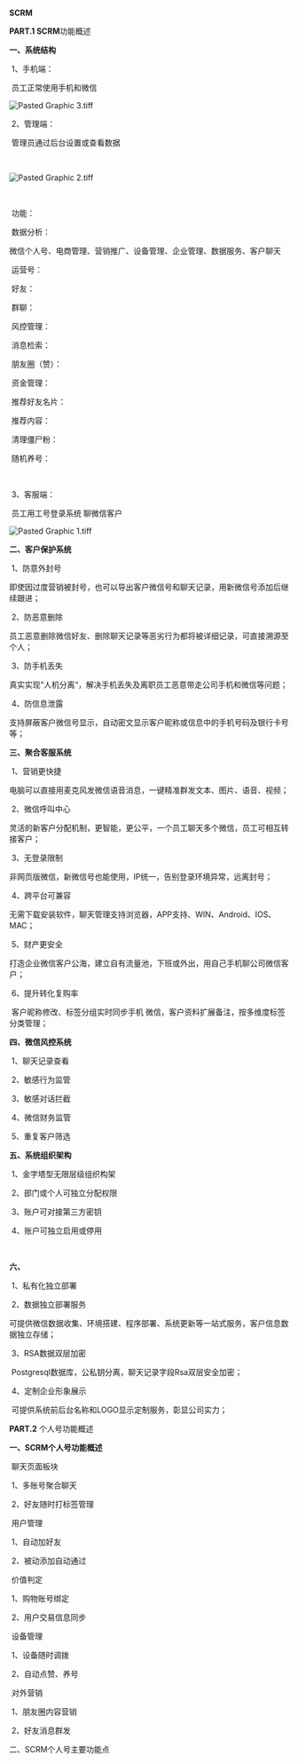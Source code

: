 **SCRM**



**PART.1 SCRM**功能概述

**一、系统结构**

​	1、手机端：

​		员工正常使用手机和微信

![Pasted Graphic 3.tiff](https://github.com/nick-zheng/WX_PC_HOOK/blob/master/_images/2/Pasted%20Graphic%203.png)

​	2、管理端：

​		管理员通过后台设置或查看数据

​	

![Pasted Graphic 2.tiff](https://github.com/nick-zheng/WX_PC_HOOK/blob/master/_images/2/Pasted%20Graphic%202.png)

​	

​		功能：

​			数据分析：

​				微信个人号、电商管理、营销推广、设备管理、企业管理、数据服务、客户聊天

​			运营号：	

​			好友：

​			群聊：

​			风控管理：

​			消息检索：

​			朋友圈（赞）：

​			资金管理：

​			推荐好友名片：

​			推荐内容：

​			清理僵尸粉：

​			随机养号：

​		

​	3、客服端：

​		员工用工号登录系统 聊微信客户

![Pasted Graphic 1.tiff](https://github.com/nick-zheng/WX_PC_HOOK/blob/master/_images/2/Pasted%20Graphic%201.png)



**二、客户保护系统**

​	1、防意外封号

​		即使因过度营销被封号，也可以导出客户微信号和聊天记录，用新微信号添加后继续跟进；

​	2、防恶意删除

​		员工恶意删除微信好友、删除聊天记录等恶劣行为都将被详细记录，可直接溯源至个人；

​	3、防手机丢失

​		真实实现“人机分离“，解决手机丢失及离职员工恶意带走公司手机和微信等问题；

​	4、防信息泄露

​		支持屏蔽客户微信号显示，自动密文显示客户昵称或信息中的手机号码及银行卡号等；



**三、聚合客服系统**

​	1、营销更快捷

​		电脑可以直接用麦克风发微信语音消息，一键精准群发文本、图片、语音、视频；

​	2、微信呼叫中心

​		灵活的新客户分配机制，更智能，更公平，一个员工聊天多个微信，员工可相互转接客户；

​	3、无登录限制

​		非网页版微信，新微信号也能使用，IP统一，告别登录环境异常，远离封号；

​	4、跨平台可兼容

​		无需下载安装软件，聊天管理支持浏览器，APP支持、WIN、Android、IOS、MAC；

​	5、财产更安全

​		打造企业微信客户公海，建立自有流量池，下班或外出，用自己手机聊公司微信客户；

​	6、提升转化复购率

​		客户昵称修改、标签分组实时同步手机 微信，客户资料扩展备注，按多维度标签分类管理；



**四、微信风控系统**

​	1、聊天记录查看

​	2、敏感行为监管

​	3、敏感对话拦截

​	4、微信财务监管

​	5、重复客户筛选



**五、系统组织架构**

​	1、金字塔型无限层级组织构架

​	2、部门或个人可独立分配权限

​	3、账户可对接第三方密钥

​	4、账户可独立启用或停用



​	

**六、**

​	1、私有化独立部署

​	2、数据独立部署服务

​		可提供微信数据收集、环境搭建、程序部署、系统更新等一站式服务，客户信息数据独立存储；

​	3、RSA数据双层加密

​		Postgresql数据库，公私钥分离，聊天记录字段Rsa双层安全加密；

​	4、定制企业形象展示

​		可提供系统前后台名称和LOGO显示定制服务，彰显公司实力；









**PART.2** 个人号功能概述

**一、SCRM个人号功能概述**

​	聊天页面板块

​		1、多账号聚合聊天

​		2、好友随时打标签管理

​	用户管理

​		1、自动加好友

​		2、被动添加自动通过

​	价值判定

​		1、购物账号绑定

​		2、用户交易信息同步

​	设备管理

​		1、设备随时调拨

​		2、自动点赞、养号

​	对外营销

​		1、朋友圈内容营销

​		2、好友消息群发



二、SCRM个人号主要功能点